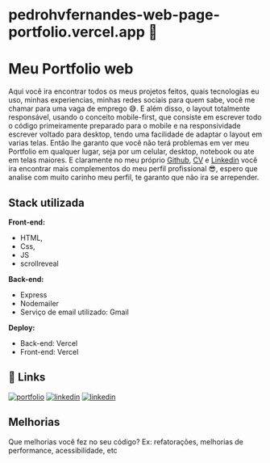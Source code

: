 # pedrohvfernandes-web-page-portfolio.vercel.app 📄


# Meu Portfolio web

Aqui você ira encontrar todos os meus projetos feitos, quais tecnologias eu uso, minhas experiencias, minhas redes sociais para quem sabe, você me chamar para uma vaga de emprego 😅. E além disso, o layout totalmente responsável, usando o conceito mobile-first, que consiste em escrever todo o código primeiramente preparado para o mobile e na responsividade escrever voltado para desktop, tendo uma facilidade de adaptar o layout em varias telas. Então lhe garanto que você não terá problemas em ver meu Portfolio em qualquer lugar, seja por um celular, desktop, notebook ou ate em telas maiores. E claramente no meu próprio [Github](https://github.com/PedrohvFernandes), [CV](https://drive.google.com/file/d/1oSKo99CBj6xD9wS4hrCvxPUv67OEK1Ud/view) e [Linkedin](https://www.linkedin.com/in/pedro-henrique-vieira-fernandes/) você ira encontrar mais complementos do meu perfil profissional 😎, espero que analise com muito carinho meu perfil, te garanto que não ira se arrepender.


## Stack utilizada

**Front-end:** 
- HTML, 
- Css, 
- JS 
- scrollreveal

**Back-end:** 
- Express
- Nodemailer
- Serviço de email utilizado: Gmail

**Deploy:** 
- Back-end: Vercel
- Front-end: Vercel


## 🔗 Links
[![portfolio](https://img.shields.io/badge/my_portfolio-000?style=for-the-badge&logo=ko-fi&logoColor=white)](https://pedrohvfernandes-web-page-portfolio.vercel.app)
[![linkedin](https://img.shields.io/badge/linkedin-0A66C2?style=for-the-badge&logo=linkedin&logoColor=white)](https://www.linkedin.com/in/pedro-henrique-vieira-fernandes/)
[![linkedin](https://img.shields.io/static/v1?label=Curriculum&message=cv&color=informational)](https://drive.google.com/file/d/1oSKo99CBj6xD9wS4hrCvxPUv67OEK1Ud/view)

## Melhorias

Que melhorias você fez no seu código? Ex: refatorações, melhorias de performance, acessibilidade, etc

